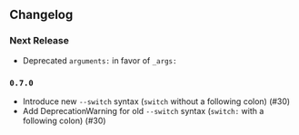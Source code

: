 ## Changelog

### Next Release

 - Deprecated `arguments:` in favor of `_args:`

### `0.7.0`

 - Introduce new `--switch` syntax (`switch` without a following colon) (#30)
 - Add DeprecationWarning for old `--switch` syntax (`switch:` with a following colon) (#30)
